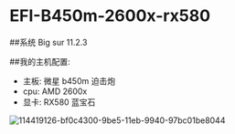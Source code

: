 # EFI-B450m-2600x-rx580

##系统 Big sur 11.2.3

##我的主机配置:  
- 主板: 微星 b450m 迫击炮   
- cpu: AMD 2600x   
- 显卡: RX580 蓝宝石   

![114419126-bf0c4300-9be5-11eb-9940-97bc01be8044](https://user-images.githubusercontent.com/36988985/114419499-0e527380-9be6-11eb-9a05-08097539b004.png)
